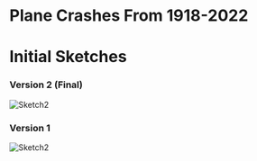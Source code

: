 # Plane Crashes From 1918-2022

# Initial Sketches

### Version 2 (Final)

![Sketch2](https://user-images.githubusercontent.com/106708967/174498742-a73c380d-0505-43bb-b9c7-5c0817b0db3e.jpg)


### Version 1

![Sketch2](https://user-images.githubusercontent.com/106708967/172019298-547ee1ee-94e4-492e-bec0-165e9b9c8738.jpg)


